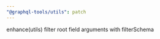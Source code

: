 ```yaml
---
"@graphql-tools/utils": patch
---
```


enhance(utils) filter root field arguments with filterSchema
